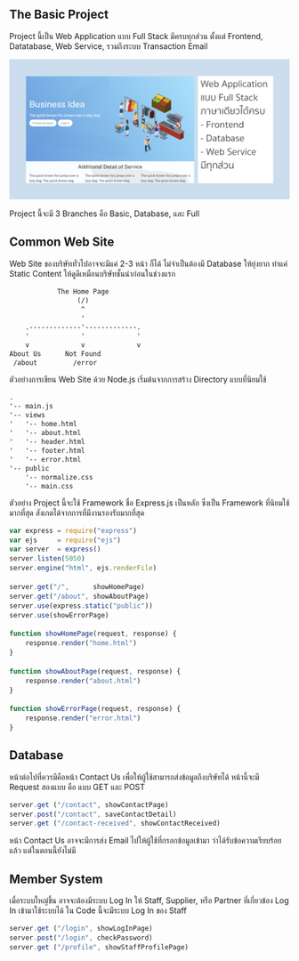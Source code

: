 ## The Basic Project

Project นี้เป็น Web Application
แบบ Full Stack มีครบทุกส่วน
ตั้งแต่ Frontend, Datatabase, Web Service, รวมถึงระบบ Transaction Email

![](cover.png)

Project นี้จะมี 3 Branches คือ Basic, Database, และ Full

## Common Web Site

Web Site ของบริษัททั่วไปอาจจะมีแค่ 2-3 หน้า ก็ได้
ไม่จำเป็นต้องมี Database ให้ยุ่งยาก
ทำแค่ Static Content ให้ดูดีเหมือนบริษัทชั้นนำก่อนในช่วงแรก

```
            The Home Page 
                 (/)
                  ^
                  '
    .-------------'-------------.
    '             '             '
    v             v             v
About Us      Not Found
 /about         /error

```

ตัวอย่างการเขียน Web Site ด้วย Node.js
เริ่มต้นจากการสร้าง Directory แบบที่นิยมใช้
```
.
'-- main.js
'-- views
'   '-- home.html
'   '-- about.html
'   '-- header.html
'   '-- footer.html
'   '-- error.html
'-- public
    '-- normalize.css
    '-- main.css
```

ตัวอย่าง Project นี้จะใช้ Framework ชื่อ Express.js
เป็นหลัก ซึ่งเป็น Framework ที่นิยมใช้มากที่สุด 
สังเกตได้จากการที่มีงานรองรับมากที่สุด

```javascript
var express = require("express")
var ejs     = require("ejs")
var server  = express()
server.listen(5050)
server.engine("html", ejs.renderFile)

server.get("/",      showHomePage)
server.get("/about", showAboutPage)
server.use(express.static("public"))
server.use(showErrorPage)

function showHomePage(request, response) {
	response.render("home.html")
}

function showAboutPage(request, response) {
	response.render("about.html")
}

function showErrorPage(request, response) {
	response.render("error.html")
}

```

## Database

หน้าต่อไปที่ควรมีคือหน้า Contact Us 
เพื่อให้ผู้ใช้สามารถส่งข้อมูลถึงบริษัทได้
หน้านี้จะมี Request สองแบบ คือ แบบ GET และ POST

```javascript
server.get ("/contact", showContactPage)
server.post("/contact", saveContactDetail)
server.get ("/contact-received", showContactReceived)

```

หน้า Contact Us อาจจะมีการส่ง Email ไปให้ผู้ใช้ที่กรอกข้อมูลเข้ามา 
ว่าได้รับข้อความเรียบร้อยแล้ว แต่ในตอนนี้ยังไม่มี

## Member System

เมื่อระบบใหญ่ขึ้น อาจจะต้องมีระบบ Log In ให้ Staff, Supplier, หรือ Partner
ที่เกี่ยวข้อง Log In เข้ามาใช้ระบบได้ ใน Code นี้จะมีระบบ Log In ของ Staff

```javascript
server.get ("/login", showLogInPage)
server.post("/login", checkPassword)
server.get ("/profile", showStaffProfilePage)

```



































